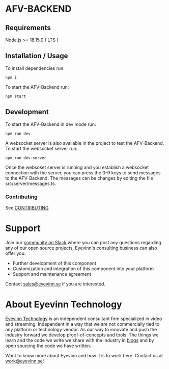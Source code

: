 # AFV-BACKEND

## Requirements

Node.js >= 18.15.0 ( LTS )

## Installation / Usage

To install dependencies run:

```
npm i
```

To start the AFV-Backend run:

```
npm start
```

## Development

To start the AFV-Backend in dev mode run:

```
npm run dev
```

A websocket server is also available in the project to test the AFV-Backend. To start the websocket server run:

```
npm run dev-server
```

Once the websoket server is running and you establish a websocket connection with the server, you can press the 0-9 keys to send messages to the AFV-Backend. The messages can be changes by editing the file src/server/messages.ts.

### Contributing

See [CONTRIBUTING](CONTRIBUTING.md)

# Support

Join our [community on Slack](http://slack.streamingtech.se) where you can post any questions regarding any of our open source projects. Eyevinn's consulting business can also offer you:

- Further development of this component
- Customization and integration of this component into your platform
- Support and maintenance agreement

Contact [sales@eyevinn.se](mailto:sales@eyevinn.se) if you are interested.

# About Eyevinn Technology

[Eyevinn Technology](https://www.eyevinntechnology.se) is an independent consultant firm specialized in video and streaming. Independent in a way that we are not commercially tied to any platform or technology vendor. As our way to innovate and push the industry forward we develop proof-of-concepts and tools. The things we learn and the code we write we share with the industry in [blogs](https://dev.to/video) and by open sourcing the code we have written.

Want to know more about Eyevinn and how it is to work here. Contact us at work@eyevinn.se!

